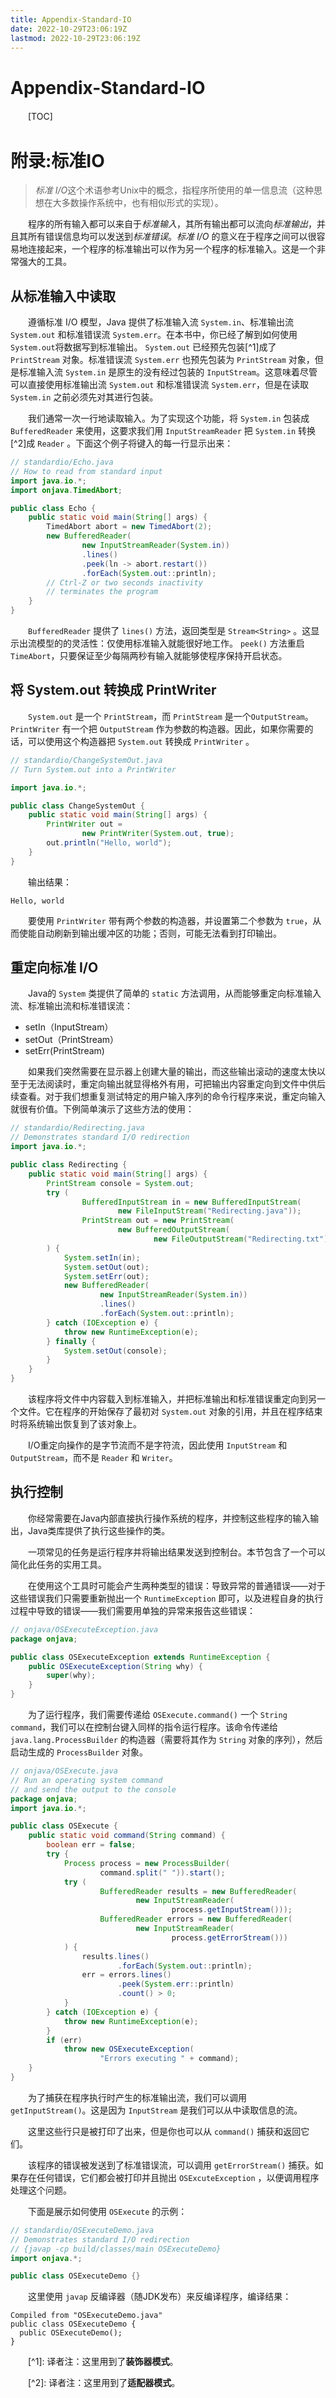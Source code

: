 ```yaml
---
title: Appendix-Standard-IO
date: 2022-10-29T23:06:19Z
lastmod: 2022-10-29T23:06:19Z
---
```


# Appendix-Standard-IO

　　[TOC]

<!-- Appendix: Standard I/O -->

# 附录:标准IO

> *标准 I/O*这个术语参考Unix中的概念，指程序所使用的单一信息流（这种思想在大多数操作系统中，也有相似形式的实现）。

　　程序的所有输入都可以来自于*标准输入*，其所有输出都可以流向*标准输出*，并且其所有错误信息均可以发送到*标准错误*。*标准 I/O* 的意义在于程序之间可以很容易地连接起来，一个程序的标准输出可以作为另一个程序的标准输入。这是一个非常强大的工具。

## 从标准输入中读取

　　遵循标准 I/O 模型，Java 提供了标准输入流 `System.in`、标准输出流 `System.out` 和标准错误流 `System.err`。在本书中，你已经了解到如何使用 `System.out`将数据写到标准输出。 `System.out` 已经预先包装[^1]成了 `PrintStream` 对象。标准错误流 `System.err` 也预先包装为 `PrintStream` 对象，但是标准输入流 `System.in` 是原生的没有经过包装的 `InputStream`。这意味着尽管可以直接使用标准输出流 `System.out` 和标准错误流 `System.err`，但是在读取 `System.in` 之前必须先对其进行包装。

　　我们通常一次一行地读取输入。为了实现这个功能，将 `System.in` 包装成 `BufferedReader` 来使用，这要求我们用 `InputStreamReader` 把 `System.in` 转换[^2]成 `Reader` 。下面这个例子将键入的每一行显示出来：

```java
// standardio/Echo.java
// How to read from standard input
import java.io.*;
import onjava.TimedAbort;

public class Echo {
    public static void main(String[] args) {
        TimedAbort abort = new TimedAbort(2);
        new BufferedReader(
                new InputStreamReader(System.in))
                .lines()
                .peek(ln -> abort.restart())
                .forEach(System.out::println);
        // Ctrl-Z or two seconds inactivity
        // terminates the program
    }
}
```

　　`BufferedReader` 提供了 `lines()` 方法，返回类型是 `Stream<String>` 。这显示出流模型的的灵活性：仅使用标准输入就能很好地工作。 `peek()` 方法重启 `TimeAbort`，只要保证至少每隔两秒有输入就能够使程序保持开启状态。

## 将 System.out 转换成 PrintWriter

　　`System.out` 是一个 `PrintStream`，而 `PrintStream` 是一个`OutputStream`。 `PrintWriter` 有一个把 `OutputStream` 作为参数的构造器。因此，如果你需要的话，可以使用这个构造器把 `System.out` 转换成 `PrintWriter` 。

```java
// standardio/ChangeSystemOut.java
// Turn System.out into a PrintWriter

import java.io.*;

public class ChangeSystemOut {
    public static void main(String[] args) {
        PrintWriter out =
                new PrintWriter(System.out, true);
        out.println("Hello, world");
    }
}
```

　　输出结果：

```
Hello, world
```

　　要使用 `PrintWriter` 带有两个参数的构造器，并设置第二个参数为 `true`，从而使能自动刷新到输出缓冲区的功能；否则，可能无法看到打印输出。

## 重定向标准 I/O

　　Java的 `System` 类提供了简单的 `static` 方法调用，从而能够重定向标准输入流、标准输出流和标准错误流：

- setIn（InputStream）
- setOut（PrintStream）
- setErr(PrintStream)

　　如果我们突然需要在显示器上创建大量的输出，而这些输出滚动的速度太快以至于无法阅读时，重定向输出就显得格外有用，可把输出内容重定向到文件中供后续查看。对于我们想重复测试特定的用户输入序列的命令行程序来说，重定向输入就很有价值。下例简单演示了这些方法的使用：

```java
// standardio/Redirecting.java
// Demonstrates standard I/O redirection
import java.io.*;

public class Redirecting {
    public static void main(String[] args) {
        PrintStream console = System.out;
        try (
                BufferedInputStream in = new BufferedInputStream(
                        new FileInputStream("Redirecting.java"));
                PrintStream out = new PrintStream(
                        new BufferedOutputStream(
                                new FileOutputStream("Redirecting.txt")))
        ) {
            System.setIn(in);
            System.setOut(out);
            System.setErr(out);
            new BufferedReader(
                    new InputStreamReader(System.in))
                    .lines()
                    .forEach(System.out::println);
        } catch (IOException e) {
            throw new RuntimeException(e);
        } finally {
            System.setOut(console);
        }
    }
}
```

　　该程序将文件中内容载入到标准输入，并把标准输出和标准错误重定向到另一个文件。它在程序的开始保存了最初对 `System.out` 对象的引用，并且在程序结束时将系统输出恢复到了该对象上。

　　I/O重定向操作的是字节流而不是字符流，因此使用 `InputStream` 和 `OutputStream`，而不是 `Reader` 和 `Writer`。

<!-- Process Control -->

## 执行控制

　　你经常需要在Java内部直接执行操作系统的程序，并控制这些程序的输入输出，Java类库提供了执行这些操作的类。

　　一项常见的任务是运行程序并将输出结果发送到控制台。本节包含了一个可以简化此任务的实用工具。

　　在使用这个工具时可能会产生两种类型的错误：导致异常的普通错误——对于这些错误我们只需要重新抛出一个 `RuntimeException` 即可，以及进程自身的执行过程中导致的错误——我们需要用单独的异常来报告这些错误：

```java
// onjava/OSExecuteException.java
package onjava;

public class OSExecuteException extends RuntimeException {
    public OSExecuteException(String why) {
        super(why);
    }
}
```

　　为了运行程序，我们需要传递给 `OSExecute.command()` 一个 `String command`，我们可以在控制台键入同样的指令运行程序。该命令传递给 `java.lang.ProcessBuilder` 的构造器（需要将其作为 `String` 对象的序列），然后启动生成的 `ProcessBuilder` 对象。

```java
// onjava/OSExecute.java
// Run an operating system command
// and send the output to the console
package onjava;
import java.io.*;

public class OSExecute {
    public static void command(String command) {
        boolean err = false;
        try {
            Process process = new ProcessBuilder(
                    command.split(" ")).start();
            try (
                    BufferedReader results = new BufferedReader(
                            new InputStreamReader(
                                    process.getInputStream()));
                    BufferedReader errors = new BufferedReader(
                            new InputStreamReader(
                                    process.getErrorStream()))
            ) {
                results.lines()
                        .forEach(System.out::println);
                err = errors.lines()
                        .peek(System.err::println)
                        .count() > 0;
            }
        } catch (IOException e) {
            throw new RuntimeException(e);
        }
        if (err)
            throw new OSExecuteException(
                    "Errors executing " + command);
    }
}
```

　　为了捕获在程序执行时产生的标准输出流，我们可以调用 `getInputStream()`。这是因为 `InputStream` 是我们可以从中读取信息的流。

　　这里这些行只是被打印了出来，但是你也可以从 `command()` 捕获和返回它们。

　　该程序的错误被发送到了标准错误流，可以调用 `getErrorStream()` 捕获。如果存在任何错误，它们都会被打印并且抛出 `OSExcuteException` ，以便调用程序处理这个问题。

　　下面是展示如何使用 `OSExecute` 的示例：

```java
// standardio/OSExecuteDemo.java
// Demonstrates standard I/O redirection
// {javap -cp build/classes/main OSExecuteDemo}
import onjava.*;

public class OSExecuteDemo {}
```

　　这里使用 `javap` 反编译器（随JDK发布）来反编译程序，编译结果：

```
Compiled from "OSExecuteDemo.java"
public class OSExecuteDemo {
  public OSExecuteDemo();
}
```

　　[^1]: 译者注：这里用到了**装饰器模式**。

　　[^2]: 译者注：这里用到了**适配器模式**。

<!-- 分页 -->

<div style="page-break-after: always;"></div>
